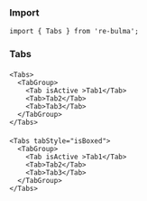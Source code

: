   ### Import
  
  `import { Tabs } from 're-bulma';`
  
  ### Tabs

  ####
  
    <Tabs>
      <TabGroup>
        <Tab isActive >Tab1</Tab>
        <Tab>Tab2</Tab>
        <Tab>Tab3</Tab>
      </TabGroup>
    </Tabs>

  #### 
  
    <Tabs tabStyle="isBoxed">
      <TabGroup>
        <Tab isActive >Tab1</Tab>
        <Tab>Tab2</Tab>
        <Tab>Tab3</Tab>
      </TabGroup>
    </Tabs>
